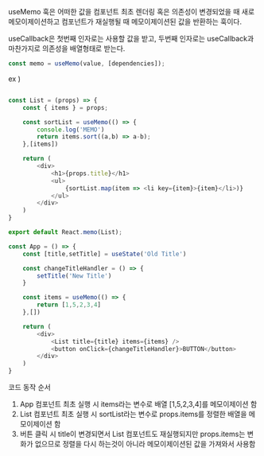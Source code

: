 useMemo 훅은 어떠한 값을 컴포넌트 최초 렌더링 혹은 의존성이 변경되었을 때 새로 메모이제이션하고 
컴포넌트가 재실행될 때 메모이제이션된 값을 반환하는 훅이다.

useCallback은 첫번째 인자로는 사용할 값을 받고, 두번째 인자로는 useCallback과 마찬가지로 의존성을 배열형태로 받는다.

```javascript
const memo = useMemo(value, [dependencies]);
```

ex ) 
```javascript

const List = (props) => {
    const { items } = props;

    const sortList = useMemo(() => {
        console.log('MEMO')
        return items.sort((a,b) => a-b);
    },[items])

    return (
        <div>
            <h1>{props.title}</h1>
            <ul>
                {sortList.map(item => <li key={item}>{item}</li>)}
            </ul>
        </div>
    )
}

export default React.memo(List);
```

```javascript
const App = () => {
    const [title,setTitle] = useState('Old Title')

    const changeTitleHandler = () => {
        setTitle('New Title')
    }

    const items = useMemo(() => {
        return [1,5,2,3,4]
    },[])

    return (
        <div>
            <List title={title} items={items} />
            <button onClick={changeTitleHandler}>BUTTON</button>
        </div>
    )
}
```

코드 동작 순서
1. App 컴포넌트 최초 실행 시 items라는 변수로 배열 [1,5,2,3,4]를 메모이제이션 함
2. List 컴포넌트 최초 실행 시 sortList라는 변수로 props.items를 정렬한 배열을 메모이제이션 함
3. 버튼 클릭 시 title이 변경되면서 List 컴포넌트도 재실행되지만 props.items는 변화가 없으므로 정렬을 다시 하는것이 아니라
   메모이제이션된 값을 가져와서 사용함